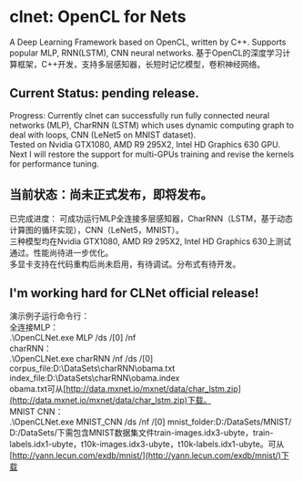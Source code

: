 
# clnet: **OpenCL for Nets**
A Deep Learning Framework based on OpenCL, written by C++. Supports popular MLP, RNN(LSTM), CNN neural networks. 
基于OpenCL的深度学习计算框架，C++开发，支持多层感知器，长短时记忆模型，卷积神经网络。

Current Status: **pending release**.
-
Progress: Currently clnet can successfully run fully connected neural networks (MLP), CharRNN (LSTM) which uses dynamic computing graph to deal with loops, CNN (LeNet5 on MNIST dataset).  
Tested on Nvidia GTX1080, AMD R9 295X2, Intel HD Graphics 630 GPU.  
Next I will restore the support for multi-GPUs training and revise the kernels for performance tuning.

当前状态：尚未正式发布，即将发布。
-
已完成进度：
可成功运行MLP全连接多层感知器，CharRNN（LSTM，基于动态计算图的循环实现），CNN（LeNet5，MNIST）。  
三种模型均在Nvidia GTX1080, AMD R9 295X2, Intel HD Graphics 630上测试通过。性能尚待进一步优化。  
多显卡支持在代码重构后尚未启用，有待调试。分布式有待开发。

I'm working hard for **CLNet** official release!
-

演示例子运行命令行：  
全连接MLP：  
.\OpenCLNet.exe MLP /ds /[0] /nf  
charRNN：  
.\OpenCLNet.exe charRNN /nf /ds /[0] corpus\_file:D:\DataSets\charRNN\obama.txt index\_file:D:\DataSets\charRNN\obama.index  
obama.txt可从[http://data.mxnet.io/mxnet/data/char_lstm.zip](http://data.mxnet.io/mxnet/data/char_lstm.zip)下载。  
MNIST CNN：  
.\OpenCLNet.exe MNIST\_CNN /ds /nf /[0]  mnist\_folder:D:/DataSets/MNIST/  
D:/DataSets/下需包含MNIST数据集文件train-images.idx3-ubyte，train-labels.idx1-ubyte，t10k-images.idx3-ubyte，t10k-labels.idx1-ubyte。可从[http://yann.lecun.com/exdb/mnist/](http://yann.lecun.com/exdb/mnist/)下载